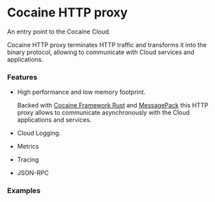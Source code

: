 # Cocaine HTTP proxy

An entry point to the Cocaine Cloud.

Cocaine HTTP proxy terminates HTTP traffic and transforms it into the binary protocol, allowing to communicate with Cloud services and applications.

### Features

- High performance and low memory footprint.

  Backed with [Cocaine Framework Rust][cocaine-framework-rust] and [MessagePack][rmp] this HTTP proxy allows to communicate asynchronously with the Cloud applications and services.    

- Cloud Logging.
- Metrics
- Tracing
- JSON-RPC

### Examples

[rmp]: http://
[cocaine-framework-rust]: http://
